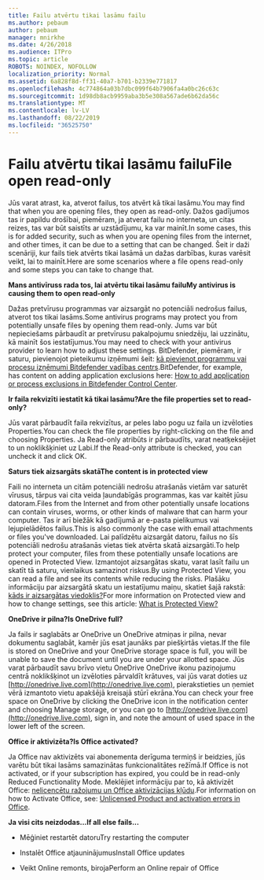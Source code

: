 ```yaml
---
title: Failu atvērtu tikai lasāmu failu
ms.author: pebaum
author: pebaum
manager: mnirkhe
ms.date: 4/26/2018
ms.audience: ITPro
ms.topic: article
ROBOTS: NOINDEX, NOFOLLOW
localization_priority: Normal
ms.assetid: 6a828f8d-ff31-40a7-b701-b2339e771817
ms.openlocfilehash: 4c774864a03b7dbc099f64b7906fa4a0bc26c63c
ms.sourcegitcommit: 1d98db8acb9959aba3b5e308a567ade6b62da56c
ms.translationtype: MT
ms.contentlocale: lv-LV
ms.lasthandoff: 08/22/2019
ms.locfileid: "36525750"
---
```

# <a name="file-open-read-only"></a><span data-ttu-id="df7c4-102">Failu atvērtu tikai lasāmu failu</span><span class="sxs-lookup"><span data-stu-id="df7c4-102">File open read-only</span></span>

<span data-ttu-id="df7c4-103">Jūs varat atrast, ka, atverot failus, tos atvērt kā tikai lasāmu.</span><span class="sxs-lookup"><span data-stu-id="df7c4-103">You may find that when you are opening files, they open as read-only.</span></span> <span data-ttu-id="df7c4-104">Dažos gadījumos tas ir papildu drošībai, piemēram, ja atverat failu no interneta, un citas reizes, tas var būt saistīts ar uzstādījumu, ka var mainīt.</span><span class="sxs-lookup"><span data-stu-id="df7c4-104">In some cases, this is for added security, such as when you are opening files from the internet, and other times, it can be due to a setting that can be changed.</span></span> <span data-ttu-id="df7c4-105">Šeit ir daži scenāriji, kur fails tiek atvērts tikai lasāmā un dažas darbības, kuras varēsit veikt, lai to mainīt.</span><span class="sxs-lookup"><span data-stu-id="df7c4-105">Here are some scenarios where a file opens read-only and some steps you can take to change that.</span></span>
  
 <span data-ttu-id="df7c4-106">**Mans antivīruss rada tos, lai atvērtu tikai lasāmu failu**</span><span class="sxs-lookup"><span data-stu-id="df7c4-106">**My antivirus is causing them to open read-only**</span></span>
  
<span data-ttu-id="df7c4-107">Dažas pretvīrusu programmas var aizsargāt no potenciāli nedrošus failus, atverot tos tikai lasāms.</span><span class="sxs-lookup"><span data-stu-id="df7c4-107">Some antivirus programs may protect you from potentially unsafe files by opening them read-only.</span></span> <span data-ttu-id="df7c4-108">Jums var būt nepieciešams pārbaudīt ar pretvīrusu pakalpojumu sniedzēju, lai uzzinātu, kā mainīt šos iestatījumus.</span><span class="sxs-lookup"><span data-stu-id="df7c4-108">You may need to check with your antivirus provider to learn how to adjust these settings.</span></span> <span data-ttu-id="df7c4-109">BitDefender, piemēram, ir saturu, pievienojot pieteikumu izņēmumi šeit: [kā pievienot programmu vai procesu izņēmumi Bitdefender vadības centrs](https://www.bitdefender.com/support/how-to-add-application-or-process-exclusions-in-bitdefender-control-center-1119.mdl).</span><span class="sxs-lookup"><span data-stu-id="df7c4-109">BitDefender, for example, has content on adding application exclusions here: [How to add application or process exclusions in Bitdefender Control Center](https://www.bitdefender.com/support/how-to-add-application-or-process-exclusions-in-bitdefender-control-center-1119.mdl).</span></span>
  
 <span data-ttu-id="df7c4-110">**Ir faila rekvizīti iestatīt kā tikai lasāmu?**</span><span class="sxs-lookup"><span data-stu-id="df7c4-110">**Are the file properties set to read-only?**</span></span>
  
<span data-ttu-id="df7c4-111">Jūs varat pārbaudīt faila rekvizītus, ar peles labo pogu uz faila un izvēloties Properties.</span><span class="sxs-lookup"><span data-stu-id="df7c4-111">You can check the file properties by right-clicking on the file and choosing Properties.</span></span> <span data-ttu-id="df7c4-112">Ja Read-only atribūts ir pārbaudīts, varat neatķeksējiet to un noklikšķiniet uz Labi.</span><span class="sxs-lookup"><span data-stu-id="df7c4-112">If the Read-only attribute is checked, you can uncheck it and click OK.</span></span>
  
 <span data-ttu-id="df7c4-113">**Saturs tiek aizsargāts skatā**</span><span class="sxs-lookup"><span data-stu-id="df7c4-113">**The content is in protected view**</span></span>
  
<span data-ttu-id="df7c4-114">Faili no interneta un citām potenciāli nedrošu atrašanās vietām var saturēt vīrusus, tārpus vai cita veida ļaundabīgās programmas, kas var kaitēt jūsu datoram.</span><span class="sxs-lookup"><span data-stu-id="df7c4-114">Files from the Internet and from other potentially unsafe locations can contain viruses, worms, or other kinds of malware that can harm your computer.</span></span> <span data-ttu-id="df7c4-115">Tas ir arī biežāk kā gadījumā ar e-pasta pielikumus vai lejupielādētos failus.</span><span class="sxs-lookup"><span data-stu-id="df7c4-115">This is also commonly the case with email attachments or files you've downloaded.</span></span> <span data-ttu-id="df7c4-116">Lai palīdzētu aizsargāt datoru, failus no šīs potenciāli nedrošu atrašanās vietas tiek atvērta skatā aizsargāti.</span><span class="sxs-lookup"><span data-stu-id="df7c4-116">To help protect your computer, files from these potentially unsafe locations are opened in Protected View.</span></span> <span data-ttu-id="df7c4-117">Izmantojot aizsargātas skatu, varat lasīt failu un skatīt tā saturu, vienlaikus samazinot riskus.</span><span class="sxs-lookup"><span data-stu-id="df7c4-117">By using Protected View, you can read a file and see its contents while reducing the risks.</span></span> <span data-ttu-id="df7c4-118">Plašāku informāciju par aizsargātā skatu un iestatījumu maiņu, skatiet šajā rakstā: [kāds ir aizsargātas viedoklis?](https://support.office.com/article/d6f09ac7-e6b9-4495-8e43-2bbcdbcb6653)</span><span class="sxs-lookup"><span data-stu-id="df7c4-118">For more information on Protected view and how to change settings, see this article: [What is Protected View?](https://support.office.com/article/d6f09ac7-e6b9-4495-8e43-2bbcdbcb6653)</span></span>
  
 <span data-ttu-id="df7c4-119">**OneDrive ir pilna?**</span><span class="sxs-lookup"><span data-stu-id="df7c4-119">**Is OneDrive full?**</span></span>
  
<span data-ttu-id="df7c4-120">Ja fails ir saglabāts ar OneDrive un OneDrive atmiņas ir pilna, nevar dokumentu saglabāt, kamēr jūs esat jaunāks par piešķirtās vietas.</span><span class="sxs-lookup"><span data-stu-id="df7c4-120">If the file is stored on OneDrive and your OneDrive storage space is full, you will be unable to save the document until you are under your allotted space.</span></span> <span data-ttu-id="df7c4-121">Jūs varat pārbaudīt savu brīvo vietu OneDrive OneDrive ikonu paziņojumu centrā noklikšķinot un izvēloties pārvaldīt krātuves, vai jūs varat doties uz [http://onedrive.live.com](http://onedrive.live.com), pierakstieties un ņemiet vērā izmantoto vietu apakšējā kreisajā stūrī ekrāna.</span><span class="sxs-lookup"><span data-stu-id="df7c4-121">You can check your free space on OneDrive by clicking the OneDrive icon in the notification center and choosing Manage storage, or you can go to [http://onedrive.live.com](http://onedrive.live.com), sign in, and note the amount of used space in the lower left of the screen.</span></span>
  
 <span data-ttu-id="df7c4-122">**Office ir aktivizēta?**</span><span class="sxs-lookup"><span data-stu-id="df7c4-122">**Is Office activated?**</span></span>
  
<span data-ttu-id="df7c4-123">Ja Office nav aktivizēts vai abonementa derīguma termiņš ir beidzies, jūs varētu būt tikai lasāms samazinātas funkcionalitātes režīmā.</span><span class="sxs-lookup"><span data-stu-id="df7c4-123">If Office is not activated, or if your subscription has expired, you could be in read-only Reduced Functionality Mode.</span></span> <span data-ttu-id="df7c4-124">Meklējiet informāciju par to, kā aktivizēt Office: [nelicencētu ražojumu un Office aktivizācijas kļūdu](https://support.office.com/article/unlicensed-product-and-activation-errors-in-office-0d23d3c0-c19c-4b2f-9845-5344fedc4380).</span><span class="sxs-lookup"><span data-stu-id="df7c4-124">For information on how to Activate Office, see: [Unlicensed Product and activation errors in Office](https://support.office.com/article/unlicensed-product-and-activation-errors-in-office-0d23d3c0-c19c-4b2f-9845-5344fedc4380).</span></span>
  
 <span data-ttu-id="df7c4-125">**Ja visi cits neizdodas...**</span><span class="sxs-lookup"><span data-stu-id="df7c4-125">**If all else fails...**</span></span>
  
- <span data-ttu-id="df7c4-126">Mēģiniet restartēt datoru</span><span class="sxs-lookup"><span data-stu-id="df7c4-126">Try restarting the computer</span></span>
    
- <span data-ttu-id="df7c4-127">Instalēt Office atjauninājumus</span><span class="sxs-lookup"><span data-stu-id="df7c4-127">Install Office updates</span></span>
    
- <span data-ttu-id="df7c4-128">Veikt Online remonts, biroja</span><span class="sxs-lookup"><span data-stu-id="df7c4-128">Perform an Online repair of Office</span></span>
    

